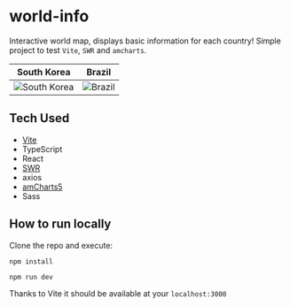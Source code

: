# world-info

Interactive world map, displays basic information for each country! Simple project to test `Vite`, `SWR` and `amcharts`.

South Korea             |  Brazil
:---------------------:|:---------------------:
![South Korea](https://github.com/txrvictor/world-info/assets/75559055/d8c36630-9b17-47c4-b2a0-ef1f523cfdaa) | ![Brazil](https://github.com/txrvictor/world-info/assets/75559055/3fa206a2-b16f-4733-8a6c-4f36202fcd4d)

## Tech Used

- [Vite](https://vitejs.dev/)
- TypeScript
- React
- [SWR](https://swr.vercel.app/)
- axios
- [amCharts5](https://www.amcharts.com/)
- Sass


## How to run locally


Clone the repo and execute:

```
npm install
```

```
npm run dev
```

Thanks to Vite it should be available at your `localhost:3000`
